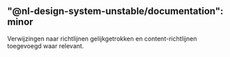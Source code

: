 ## "@nl-design-system-unstable/documentation": minor

Verwijzingen naar richtlijnen gelijkgetrokken en content-richtlijnen toegevoegd waar relevant.
